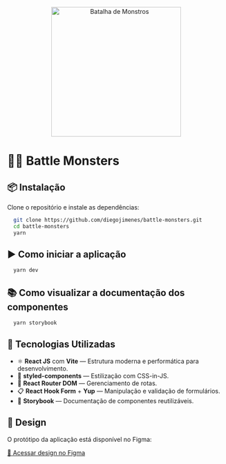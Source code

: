 <p align="center">
  <img src="https://github.com/user-attachments/assets/819e9af0-ad29-4904-90f7-a3e3f6305c11" alt="Batalha de Monstros" width="300"/>
</p>


# 🧟‍♂️ Battle Monsters

## 📦 Instalação

Clone o repositório e instale as dependências:

```bash
  git clone https://github.com/diegojimenes/battle-monsters.git
  cd battle-monsters
  yarn
```

## ▶️ Como iniciar a aplicação
```bash
  yarn dev
```

## 📚 Como visualizar a documentação dos componentes
```bash
  yarn storybook
```

## 🚀 Tecnologias Utilizadas

- ⚛️ **React JS** com **Vite** — Estrutura moderna e performática para desenvolvimento.
- 💅 **styled-components** — Estilização com CSS-in-JS.
- 🧭 **React Router DOM** — Gerenciamento de rotas.
- 📋 **React Hook Form** + **Yup** — Manipulação e validação de formulários.
- 📖 **Storybook** — Documentação de componentes reutilizáveis.

## 🎨 Design
O protótipo da aplicação está disponível no Figma:

[🔗 Acessar design no Figma](https://www.figma.com/design/n4uZzBvs06IeaREZBROzYg/Untitled?node-id=0-1&t=PJ8iYACW2wbq144o-1)
